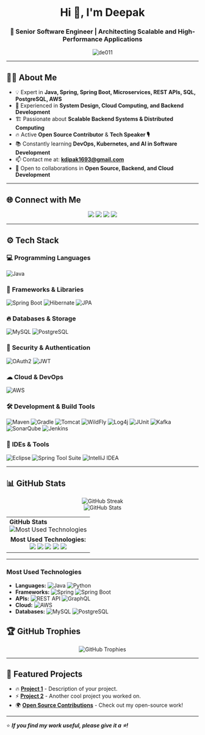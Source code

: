 <h1 align="center">Hi 👋, I'm Deepak</h1>
<h3 align="center">🚀 Senior Software Engineer | Architecting Scalable and High-Performance Applications</h3>

<p align="center">
  <img src="https://komarev.com/ghpvc/?username=de011&label=Profile%20Views&color=blue&style=flat" alt="de011" />
</p>

---

## 👨‍💻 **About Me**
- 💡 Expert in **Java, Spring, Spring Boot, Microservices, REST APIs, SQL, PostgreSQL, AWS**
- 🚀 Experienced in **System Design, Cloud Computing, and Backend Development**
- 🏗 Passionate about **Scalable Backend Systems & Distributed Computing**
- 🔥 Active **Open Source Contributor** & **Tech Speaker 🎙**
- 📚 Constantly learning **DevOps, Kubernetes, and AI in Software Development**
- 📫 Contact me at: **kdipak1693@gmail.com**
- 🤝 Open to collaborations in **Open Source, Backend, and Cloud Development**

---

## 🌐 **Connect with Me**
<p align="center">
<a href="https://www.linkedin.com/in/your-profile"><img src="https://img.shields.io/badge/LinkedIn-0A66C2?style=for-the-badge&logo=linkedin&logoColor=white" /></a>
<a href="https://github.com/de011"><img src="https://img.shields.io/badge/GitHub-181717?style=for-the-badge&logo=github&logoColor=white" /></a>
<a href="https://your-portfolio-link"><img src="https://img.shields.io/badge/Portfolio-FF5722?style=for-the-badge&logo=google-chrome&logoColor=white" /></a>
<a href="mailto:kdipak1693@gmail.com"><img src="https://img.shields.io/badge/Email-D14836?style=for-the-badge&logo=gmail&logoColor=white" /></a>
</p>

---

## ⚙ **Tech Stack**
### 💻 **Programming Languages**
![Java](https://img.shields.io/badge/Java-007396?style=for-the-badge&logo=java&logoColor=white)

### 🚀 **Frameworks & Libraries**
![Spring Boot](https://img.shields.io/badge/Spring_Boot-6DB33F?style=for-the-badge&logo=spring-boot&logoColor=white)
![Hibernate](https://img.shields.io/badge/Hibernate-59666C?style=for-the-badge&logo=hibernate&logoColor=white)
![JPA](https://img.shields.io/badge/JPA-326CE5?style=for-the-badge&logo=hibernate&logoColor=white)

### 🔥 **Databases & Storage**
![MySQL](https://img.shields.io/badge/MySQL-4479A1?style=for-the-badge&logo=mysql&logoColor=white)
![PostgreSQL](https://img.shields.io/badge/PostgreSQL-336791?style=for-the-badge&logo=postgresql&logoColor=white)

### 🔐 **Security & Authentication**
![OAuth2](https://img.shields.io/badge/OAuth2-FF9800?style=for-the-badge&logo=oauth&logoColor=white)
![JWT](https://img.shields.io/badge/JWT-000000?style=for-the-badge&logo=jsonwebtokens&logoColor=white)

### ☁ **Cloud & DevOps**
![AWS](https://img.shields.io/badge/AWS-FF9900?style=for-the-badge&logo=amazonaws&logoColor=white)

### 🛠 **Development & Build Tools**
![Maven](https://img.shields.io/badge/Maven-C71A36?style=for-the-badge&logo=apache-maven&logoColor=white)
![Gradle](https://img.shields.io/badge/Gradle-02303A?style=for-the-badge&logo=gradle&logoColor=white)
![Tomcat](https://img.shields.io/badge/Tomcat-F8DC75?style=for-the-badge&logo=apache-tomcat&logoColor=black)
![WildFly](https://img.shields.io/badge/WildFly-FF5733?style=for-the-badge&logo=wildfly&logoColor=white)
![Log4j](https://img.shields.io/badge/Log4j-FF0000?style=for-the-badge&logo=apache&logoColor=white)
![JUnit](https://img.shields.io/badge/JUnit-25A162?style=for-the-badge&logo=junit&logoColor=white)
![Kafka](https://img.shields.io/badge/Kafka-231F20?style=for-the-badge&logo=apache-kafka&logoColor=white)
![SonarQube](https://img.shields.io/badge/SonarQube-4E9BCD?style=for-the-badge&logo=sonarqube&logoColor=white)
![Jenkins](https://img.shields.io/badge/Jenkins-D24939?style=for-the-badge&logo=jenkins&logoColor=white)

### 🔧 **IDEs & Tools**
![Eclipse](https://img.shields.io/badge/Eclipse-2C2255?style=for-the-badge&logo=eclipse&logoColor=white)
![Spring Tool Suite](https://img.shields.io/badge/STS-6DB33F?style=for-the-badge&logo=spring&logoColor=white)
![IntelliJ IDEA](https://img.shields.io/badge/IntelliJ_IDEA-000000?style=for-the-badge&logo=intellij-idea&logoColor=white)

---

## 📊 **GitHub Stats**
<p align="center">
  <img src="https://github-readme-streak-stats.herokuapp.com/?user=de011&theme=dark&hide_border=false" alt="GitHub Streak" />
  <br>
  <img src="https://github-readme-stats.vercel.app/api?username=de011&show_icons=true&theme=dark" alt="GitHub Stats" />
  <br>

  <table>
    <tr>
      <td>
        <b>GitHub Stats</b>
        <br>
        <img src="https://github-readme-stats.vercel.app/api/top-langs/?username=de011&langs_count=6&theme=dark&layout=compact&custom_title=Most%20Used%20Technologies&hide=html,css,javascript,scala,shell" alt="Most Used Technologies" />
      </td>
    </tr>
    <tr>
      <td align="center">
        <b>Most Used Technologies:</b>
        <br>
        <img src="https://img.shields.io/badge/Java-99.50%25-orange" />
        <img src="https://img.shields.io/badge/Python-85%25-blue" />
        <img src="https://img.shields.io/badge/AWS-75%25-yellow" />
        <img src="https://img.shields.io/badge/REST-90%25-green" />
        <img src="https://img.shields.io/badge/GraphQL-70%25-purple" />
      </td>
    </tr>
  </table>
</p>



---



### **Most Used Technologies**
- **Languages:** ![Java](https://img.shields.io/badge/Java-007396?style=for-the-badge&logo=java&logoColor=white) 
  ![Python](https://img.shields.io/badge/Python-3776AB?style=for-the-badge&logo=python&logoColor=white)
- **Frameworks:** ![Spring](https://img.shields.io/badge/Spring-6DB33F?style=for-the-badge&logo=spring&logoColor=white) 
  ![Spring Boot](https://img.shields.io/badge/Spring_Boot-6DB33F?style=for-the-badge&logo=spring-boot&logoColor=white)
- **APIs:** ![REST API](https://img.shields.io/badge/REST-02569B?style=for-the-badge&logo=postman&logoColor=white) 
  ![GraphQL](https://img.shields.io/badge/GraphQL-E10098?style=for-the-badge&logo=graphql&logoColor=white)
- **Cloud:** ![AWS](https://img.shields.io/badge/AWS-FF9900?style=for-the-badge&logo=amazonaws&logoColor=white)
- **Databases:** ![MySQL](https://img.shields.io/badge/MySQL-4479A1?style=for-the-badge&logo=mysql&logoColor=white) 
  ![PostgreSQL](https://img.shields.io/badge/PostgreSQL-336791?style=for-the-badge&logo=postgresql&logoColor=white)


## 🏆 **GitHub Trophies**
<p align="center">
  <img src="https://github-profile-trophy.vercel.app/?username=de011&theme=radical&margin-w=15&margin-h=15" alt="GitHub Trophies" />
</p>

---

## 🚀 **Featured Projects**
- 🔥 [**Project 1**](https://github.com/de011/project1) - Description of your project.
- ⚡ [**Project 2**](https://github.com/de011/project2) - Another cool project you worked on.
- 🌍 [**Open Source Contributions**](https://github.com/de011?tab=repositories) - Check out my open-source work!

---

⭐ **_If you find my work useful, please give it a ⭐!_**
